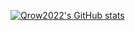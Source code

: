 [![Qrow2022's GitHub stats](https://github-readme-stats.vercel.app/api?username=qrow2022&count_private=true&include_all_commits=true&show_icons=true&theme=gotham)](https://github.com/qrow2022/github-readme-stats)